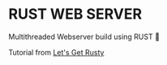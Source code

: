 # RUST WEB SERVER

Multithreaded Webserver build using RUST 🦀

Tutorial from [Let's Get Rusty](https://youtu.be/qjx8vutWaUQ)
